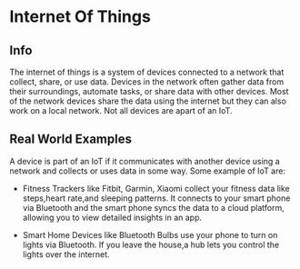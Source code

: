 # Internet Of Things

## Info 
The internet of things is a system of devices connected to a network that collect, share, or use data. Devices in the network often gather data from their surroundings, automate tasks, or share data with other devices. Most of the network devices share the data using the internet but they can also work on a local network. Not all devices are apart of an IoT. 
## Real World Examples
A device is part of an IoT if it communicates with another device using a network and collects or uses data in some way. Some example of IoT are:

- Fitness Trackers like Fitbit, Garmin, Xiaomi collect your fitness data like steps,heart rate,and sleeping patterns. It connects to your smart phone via Bluetooth and the smart phone syncs the data to a cloud platform, allowing you to view detailed insights in an app.

- Smart Home Devices like Bluetooth Bulbs use your phone to turn on lights via Bluetooth. If you leave the house,a hub lets you control the lights over the internet.

